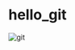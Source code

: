 # hello_git
![git](https://user-images.githubusercontent.com/71599944/104305883-4f02f980-54de-11eb-8683-25da3e9d2228.png)

